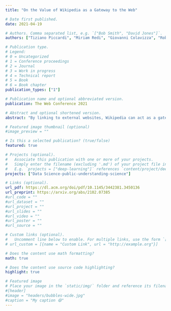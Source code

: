 ```yaml
---
title: "On the Value of Wikipedia as a Gateway to the Web"

# Date first published.
date: 2021-04-19

# Authors. Comma separated list, e.g. `["Bob Smith", "David Jones"]`.
authors: ["Tiziano Piccardi", "Miriam Redi", "Giovanni Colavizza", "Robert West"]

# Publication type.
# Legend:
# 0 = Uncategorized
# 1 = Conference proceedings
# 2 = Journal
# 3 = Work in progress
# 4 = Technical report
# 5 = Book
# 6 = Book chapter
publication_types: ["1"]

# Publication name and optional abbreviated version.
publication: The Web Conference 2021

# Abstract and optional shortened version.
abstract: "By linking to external websites, Wikipedia can act as a gateway to the Web. To date, however, little is known about the amount of traffic generated by Wikipedia's external links. We fill this gap in a detailed analysis of usage logs gathered from Wikipedia users' client devices. Our analysis proceeds in three steps: First, we quantify the level of engagement with external links, finding that, in one month, English Wikipedia generated 43M clicks to external websites, in roughly even parts via links in infoboxes, cited references, and article bodies. Official links listed in infoboxes have by far the highest click-through rate (CTR), 2.47% on average. In particular, official links associated with articles about businesses, educational institutions, and websites have the highest CTR, whereas official links associated with articles about geographical content, television, and music have the lowest CTR. Second, we investigate patterns of engagement with external links, finding that Wikipedia frequently serves as a stepping stone between search engines and third-party websites, effectively fulfilling information needs that search engines do not meet. Third, we quantify the hypothetical economic value of the clicks received by external websites from English Wikipedia, by estimating that the respective website owners would need to pay a total of $7-13 million per month to obtain the same volume of traffic via sponsored search. Overall, these findings shed light on Wikipedia's role not only as an important source of information, but also as a high-traffic gateway to the broader Web ecosystem."

# Featured image thumbnail (optional)
#image_preview = ""

# Is this a selected publication? (true/false)
featured: true

# Projects (optional).
#   Associate this publication with one or more of your projects.
#   Simply enter the filename (excluding '.md') of your project file in `content/project/`.
#   E.g. `projects = ["deep-learning"]` references `content/project/deep-learning.md`.
projects: ["Data Science-public-understanding-science"]

# Links (optional).
url_pdf: https://dl.acm.org/doi/pdf/10.1145/3442381.3450136
url_preprint: https://arxiv.org/abs/2102.07385
#url_code = ""
#url_dataset = ""
#url_project = ""
#url_slides = ""
#url_video = ""
#url_poster = ""
#url_source = ""

# Custom links (optional).
#   Uncomment line below to enable. For multiple links, use the form `[{...}, {...}, {...}]`.
# url_custom = [{name = "Custom Link", url = "http://example.org"}]

# Does the content use math formatting?
math: true

# Does the content use source code highlighting?
highlight: true

# Featured image
# Place your image in the `static/img/` folder and reference its filename below, e.g. `image = "example.jpg"`.
#[header]
#image = "headers/bubbles-wide.jpg"
#caption = "My caption 😄"
---
```

